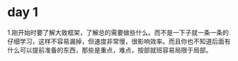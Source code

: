 # day 1

1.刚开始时要了解大致框架，了解总的需要做些什么。而不是一下子就一条一条的仔细学习，这样不容易漏掉，但速度非常慢，很影响效率。而且你也不知道后面有什么可以提前准备的东西，那些是重点，难点，按部就班容易局限于局部。